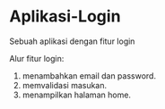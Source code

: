 # Aplikasi-Login
Sebuah aplikasi dengan fitur login

Alur fitur login:
1. menambahkan email dan password.
2. memvalidasi masukan.
3. menampilkan halaman home.
